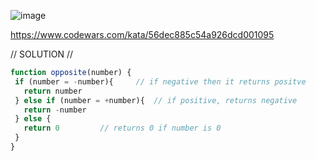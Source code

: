 ![image](https://github.com/user-attachments/assets/f5aa85b9-2c40-40dc-97c8-108a1ba97376)

https://www.codewars.com/kata/56dec885c54a926dcd001095 

// SOLUTION //
```javascript
function opposite(number) {
 if (number = -number){		// if negative then it returns positve 
   return number
 } else if (number = +number){	// if positive, returns negative
   return -number
 } else {
   return 0			// returns 0 if number is 0
 }
}
```

